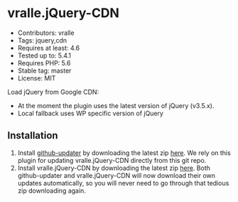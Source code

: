 # vralle.jQuery-CDN

* Contributors: vralle
* Tags: jquery,cdn
* Requires at least: 4.6
* Tested up to: 5.4.1
* Requires PHP: 5.6
* Stable tag: master
* License: MIT

Load jQuery from Google CDN:
* At the moment the plugin uses the latest version of jQuery (v3.5.x).
* Local fallback uses WP specific version of jQuery

## Installation
1. Install [github-updater](https://github.com/afragen/github-updater) by downloading the latest zip [here](https://github.com/afragen/github-updater/releases). We rely on this plugin for updating vralle.jQuery-CDN directly from this git repo.
1. Install vralle.jQuery-CDN by downloading the latest zip [here](https://github.com/vralle/vralle-jquery-cdn). Both github-updater and vralle.jQuery-CDN will now download their own updates automatically, so you will never need to go through that tedious zip downloading again.
